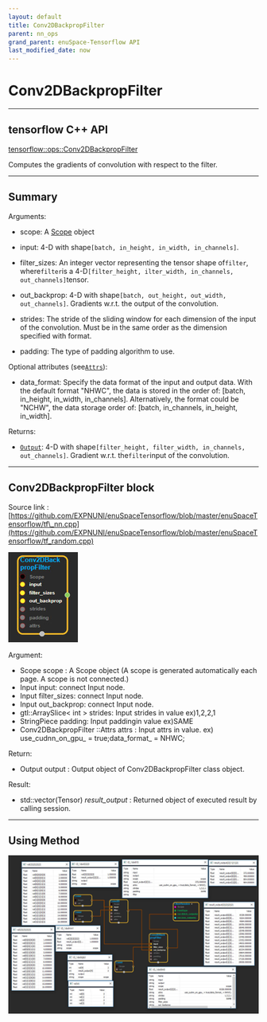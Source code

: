 ```yaml
--- 
layout: default 
title: Conv2DBackpropFilter 
parent: nn_ops 
grand_parent: enuSpace-Tensorflow API 
last_modified_date: now 
--- 
```


# Conv2DBackpropFilter

---

## tensorflow C++ API

[tensorflow::ops::Conv2DBackpropFilter](https://www.tensorflow.org/api_docs/cc/class/tensorflow/ops/conv2-d-backprop-filter)

Computes the gradients of convolution with respect to the filter.

---

## Summary

Arguments:

* scope: A [Scope](https://www.tensorflow.org/api_docs/cc/class/tensorflow/scope.html#classtensorflow_1_1_scope) object
*  input: 4-D with shape`[batch, in_height, in_width, in_channels]`.

* filter\_sizes: An integer vector representing the tensor shape of`filter`, where`filter`is a 4-D`[filter_height, ilter_width, in_channels, out_channels]`tensor.
* out\_backprop: 4-D with shape`[batch, out_height, out_width, out_channels]`. Gradients w.r.t. the output of the convolution.
* strides: The stride of the sliding window for each dimension of the input of the convolution. Must be in the same order as the dimension specified with format.
* padding: The type of padding algorithm to use.

Optional attributes \(see[`Attrs`](https://www.tensorflow.org/api_docs/cc/struct/tensorflow/ops/conv2-d-backprop-filter/attrs.html#structtensorflow_1_1ops_1_1_conv2_d_backprop_filter_1_1_attrs)\):

* data\_format: Specify the data format of the input and output data. With the default format "NHWC", the data is stored in the order of: \[batch, in\_height, in\_width, in\_channels\]. Alternatively, the format could be "NCHW", the data storage order of: \[batch, in\_channels, in\_height, in\_width\].

Returns:

* [`Output`](https://www.tensorflow.org/api_docs/cc/class/tensorflow/output.html#classtensorflow_1_1_output): 4-D with shape`[filter_height, filter_width, in_channels, out_channels]`. Gradient w.r.t. the`filter`input of the convolution.

---

## Conv2DBackpropFilter block

Source link : [https://github.com/EXPNUNI/enuSpaceTensorflow/blob/master/enuSpaceTensorflow/tf\_nn.cpp](https://github.com/EXPNUNI/enuSpaceTensorflow/blob/master/enuSpaceTensorflow/tf_random.cpp)

![](./assets/nn-ops/Conv2DBackpropFilter1.jpg)

Argument:

* Scope scope : A Scope object \(A scope is generated automatically each page. A scope is not connected.\)
* Input input: connect  Input node.
* Input filter\_sizes: connect  Input node.
* Input out\_backprop: connect  Input node.
* gtl::ArraySlice&lt; int &gt; strides: Input strides in value ex\)1,2,2,1
* StringPiece padding: Input paddingin value ex\)SAME
* Conv2DBackpropFilter ::Attrs attrs : Input attrs in value. ex\) use\_cudnn\_on\_gpu\_ = true;data\_format\_ = NHWC;

Return:

* Output output : Output object of Conv2DBackpropFilter class object.

Result:

* std::vector\(Tensor\) _result\_output_ : Returned object of executed result by calling session.

---

## Using Method

![](./assets/nn-ops/Conv2DBackpropFilter2.jpg)

